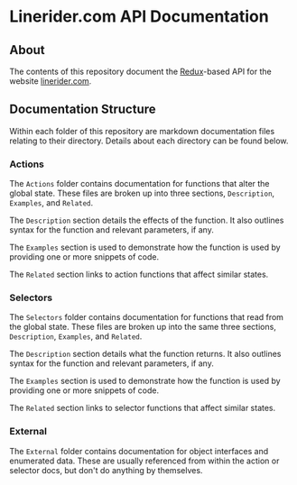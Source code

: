 # Linerider.com API Documentation

## About

The contents of this repository document the [Redux](https://redux.js.org/)-based API for the website [linerider.com](https://www.linerider.com).

## Documentation Structure

Within each folder of this repository are markdown documentation files relating to their directory. Details about each directory can be found below.

### Actions

The `Actions` folder contains documentation for functions that alter the global state. These files are broken up into three sections, `Description`, `Examples`, and `Related`.

The `Description` section details the effects of the function. It also outlines syntax for the function and relevant parameters, if any.

The `Examples` section is used to demonstrate how the function is used by providing one or more snippets of code.

The `Related` section links to action functions that affect similar states.

### Selectors

The `Selectors` folder contains documentation for functions that read from the global state. These files are broken up into the same three sections, `Description`, `Examples`, and `Related`.

The `Description` section details what the function returns. It also outlines syntax for the function and relevant parameters, if any.

The `Examples` section is used to demonstrate how the function is used by providing one or more snippets of code.

The `Related` section links to selector functions that affect similar states.

### External

The `External` folder contains documentation for object interfaces and enumerated data. These are usually referenced from within the action or selector docs, but don't do anything by themselves.
